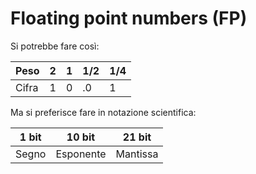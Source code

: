 # Floating point numbers (FP)

Si potrebbe fare così:

| Peso | 2   | 1   | 1/2 | 1/4 |
| --- | --- | --- | --- | --- |
| Cifra | 1   | 0   | .0  | 1   |

Ma si preferisce fare in notazione scientifica:

| 1 bit | 10 bit | 21 bit |
| --- | --- | --- |
| Segno | Esponente | Mantissa |
